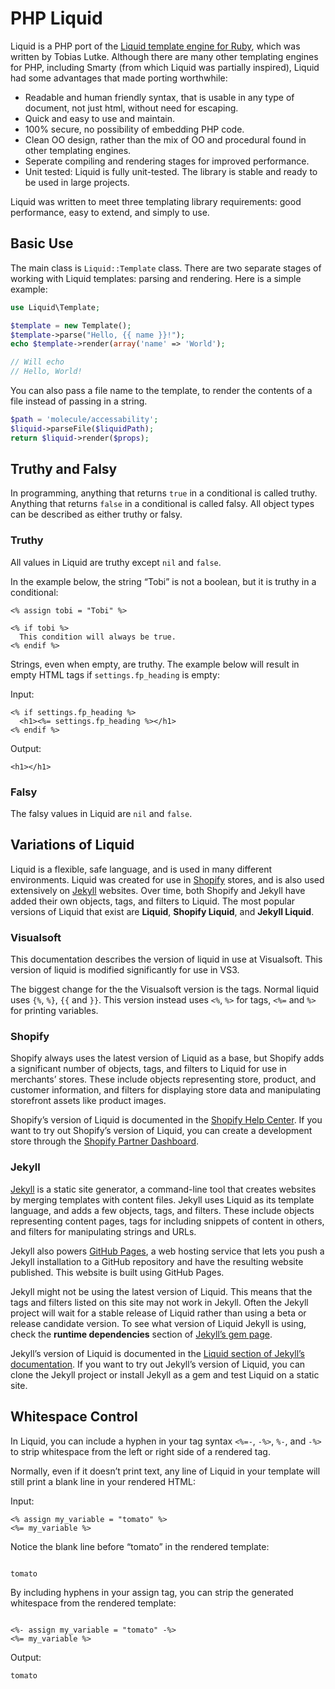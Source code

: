 # PHP Liquid

Liquid is a PHP port of the [Liquid template engine for Ruby](https://github.com/Shopify/liquid), which was written by Tobias Lutke. Although there are many other templating engines for PHP, including Smarty (from which Liquid was partially inspired), Liquid had some advantages that made porting worthwhile:

 * Readable and human friendly syntax, that is usable in any type of document, not just html, without need for escaping.
 * Quick and easy to use and maintain.
 * 100% secure, no possibility of embedding PHP code.
 * Clean OO design, rather than the mix of OO and procedural found in other templating engines.
 * Seperate compiling and rendering stages for improved performance.
 * Unit tested: Liquid is fully unit-tested. The library is stable and ready to be used in large projects.

Liquid was written to meet three templating library requirements: good performance, easy to extend, and simply to use.

## Basic Use

The main class is `Liquid::Template` class. There are two separate stages of working with Liquid templates: parsing and rendering. Here is a simple example:

```php
use Liquid\Template;

$template = new Template();
$template->parse("Hello, {{ name }}!");
echo $template->render(array('name' => 'World');

// Will echo
// Hello, World!
```

You can also pass a file name to the template, to render the contents of a file instead of passing in a string.

```php
$path = 'molecule/accessability';
$liquid->parseFile($liquidPath);
return $liquid->render($props);

```

## Truthy and Falsy

In programming, anything that returns `true` in a conditional is called truthy. Anything that returns `false` in a conditional is called falsy. All object types can be described as either truthy or falsy.

### Truthy

All values in Liquid are truthy except `nil` and `false`.

In the example below, the string “Tobi” is not a boolean, but it is truthy in a conditional:

```
<% assign tobi = "Tobi" %>

<% if tobi %>
  This condition will always be true.
<% endif %>
```

Strings, even when empty, are truthy. The example below will result in empty HTML tags if `settings.fp_heading` is empty:

Input:
```
<% if settings.fp_heading %>
  <h1><%= settings.fp_heading %></h1>
<% endif %>
```

Output:
```
<h1></h1>
```

### Falsy

The falsy values in Liquid are `nil` and `false`.

## Variations of Liquid

Liquid is a flexible, safe language, and is used in many different environments. Liquid was created for use in [Shopify](https://www.shopify.com) stores, and is also used extensively on [Jekyll](https://jekyllrb.com) websites. Over time, both Shopify and Jekyll have added their own objects, tags, and filters to Liquid. The most popular versions of Liquid that exist are **Liquid**, **Shopify Liquid**, and **Jekyll Liquid**.

### Visualsoft

This documentation describes the version of liquid in use at Visualsoft. This version of liquid is modified significantly for use in VS3.

The biggest change for the the Visualsoft version is the tags. Normal liquid uses `{%`, `%}`, `{{` and `}}`. This version instead uses `<%`, `%>` for tags, `<%=` and `%>` for printing variables.

### Shopify

Shopify always uses the latest version of Liquid as a base, but Shopify adds a significant number of objects, tags, and filters to Liquid for use in merchants’ stores. These include objects representing store, product, and customer information, and filters for displaying store data and manipulating storefront assets like product images.

Shopify’s version of Liquid is documented in the [Shopify Help Center](https://help.shopify.com/themes/liquid). If you want to try out Shopify’s version of Liquid, you can create a development store through the [Shopify Partner Dashboard](https://help.shopify.com/en/partners/dashboard/development-stores).

### Jekyll

[Jekyll](https://jekyllrb.com) is a static site generator, a command-line tool that creates websites by merging templates with content files. Jekyll uses Liquid as its template language, and adds a few objects, tags, and filters. These include objects representing content pages, tags for including snippets of content in others, and filters for manipulating strings and URLs.

Jekyll also powers [GitHub Pages](https://pages.github.com/), a web hosting service that lets you push a Jekyll installation to a GitHub repository and have the resulting website published. This website is built using GitHub Pages.

Jekyll might not be using the latest version of Liquid. This means that the tags and filters listed on this site may not work in Jekyll. Often the Jekyll project will wait for a stable release of Liquid rather than using a beta or release candidate version. To see what version of Liquid Jekyll is using, check the **runtime dependencies** section of [Jekyll’s gem page](https://rubygems.org/gems/jekyll).

Jekyll’s version of Liquid is documented in the [Liquid section of Jekyll’s documentation](https://jekyllrb.com/docs/liquid/). If you want to try out Jekyll’s version of Liquid, you can clone the Jekyll project or install Jekyll as a gem and test Liquid on a static site.

## Whitespace Control

In Liquid, you can include a hyphen in your tag syntax `<%=-`, `-%>`, `%-`, and `-%>` to strip whitespace from the left or right side of a rendered tag.

Normally, even if it doesn’t print text, any line of Liquid in your template will still print a blank line in your rendered HTML:

Input:
```
<% assign my_variable = "tomato" %>
<%= my_variable %>
```

Notice the blank line before “tomato” in the rendered template:
```

tomato
```

By including hyphens in your assign tag, you can strip the generated whitespace from the rendered template:
```

<%- assign my_variable = "tomato" -%>
<%= my_variable %>
```

Output:
```
tomato
```
